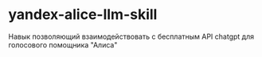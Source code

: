 # yandex-alice-llm-skill
Навык позволяющий взаимодействовать с бесплатным API chatgpt для голосового помощника "Алиса"
